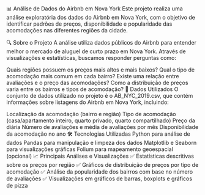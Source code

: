 📊 Análise de Dados do Airbnb em Nova York
Este projeto realiza uma análise exploratória dos dados do Airbnb em Nova York, com o objetivo de identificar padrões de preços, disponibilidade e popularidade das acomodações nas diferentes regiões da cidade.

🔍 Sobre o Projeto
A análise utiliza dados públicos do Airbnb para entender melhor o mercado de aluguel de curto prazo em Nova York. Através de visualizações e estatísticas, buscamos responder perguntas como:

Quais regiões possuem os preços mais altos e mais baixos?
Qual o tipo de acomodação mais comum em cada bairro?
Existe uma relação entre avaliações e o preço das acomodações?
Como a distribuição de preços varia entre os bairros e tipos de acomodação?
📂 Dados Utilizados
O conjunto de dados utilizado no projeto é o AB_NYC_2019.csv, que contém informações sobre listagens do Airbnb em Nova York, incluindo:

Localização da acomodação (bairro e região)
Tipo de acomodação (casa/apartamento inteiro, quarto privado, quarto compartilhado)
Preço da diária
Número de avaliações e média de avaliações por mês
Disponibilidade da acomodação no ano
🛠️ Tecnologias Utilizadas
Python para análise de dados
Pandas para manipulação e limpeza dos dados
Matplotlib e Seaborn para visualizações gráficas
Folium para mapeamento geoespacial (opcional)
📈 Principais Análises e Visualizações
✅ Estatísticas descritivas sobre os preços por região
✅ Gráficos de distribuição de preços por tipo de acomodação
✅ Análise da popularidade dos bairros com base no número de avaliações
✅ Visualizações em gráficos de barras, boxplots e gráficos de pizza
